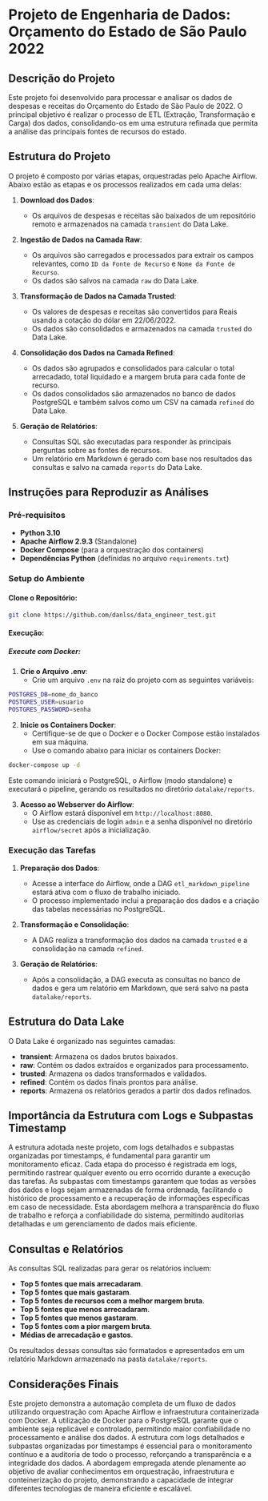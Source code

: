 # Projeto de Engenharia de Dados: Orçamento do Estado de São Paulo 2022

## Descrição do Projeto

Este projeto foi desenvolvido para processar e analisar os dados de despesas e receitas do Orçamento do Estado de São Paulo de 2022. O principal objetivo é realizar o processo de ETL (Extração, Transformação e Carga) dos dados, consolidando-os em uma estrutura refinada que permita a análise das principais fontes de recursos do estado.

## Estrutura do Projeto

O projeto é composto por várias etapas, orquestradas pelo Apache Airflow. Abaixo estão as etapas e os processos realizados em cada uma delas:

1. **Download dos Dados**: 
    - Os arquivos de despesas e receitas são baixados de um repositório remoto e armazenados na camada `transient` do Data Lake.
  
2. **Ingestão de Dados na Camada Raw**:
    - Os arquivos são carregados e processados para extrair os campos relevantes, como `ID da Fonte de Recurso` e `Nome da Fonte de Recurso`. 
    - Os dados são salvos na camada `raw` do Data Lake.

3. **Transformação de Dados na Camada Trusted**:
    - Os valores de despesas e receitas são convertidos para Reais usando a cotação do dólar em 22/06/2022.
    - Os dados são consolidados e armazenados na camada `trusted` do Data Lake.

4. **Consolidação dos Dados na Camada Refined**:
    - Os dados são agrupados e consolidados para calcular o total arrecadado, total liquidado e a margem bruta para cada fonte de recurso.
    - Os dados consolidados são armazenados no banco de dados PostgreSQL e também salvos como um CSV na camada `refined` do Data Lake.

5. **Geração de Relatórios**:
    - Consultas SQL são executadas para responder às principais perguntas sobre as fontes de recursos.
    - Um relatório em Markdown é gerado com base nos resultados das consultas e salvo na camada `reports` do Data Lake.

## Instruções para Reproduzir as Análises

### Pré-requisitos

- **Python 3.10**
- **Apache Airflow 2.9.3** (Standalone)
- **Docker Compose** (para a orquestração dos containers)
- **Dependências Python** (definidas no arquivo `requirements.txt`)

### Setup do Ambiente

#### Clone o Repositório:

```bash
git clone https://github.com/danlss/data_engineer_test.git
```

#### Execução:

##### Execute com Docker:

1. **Crie o Arquivo .env**:
   - Crie um arquivo `.env` na raiz do projeto com as seguintes variáveis:

```bash
POSTGRES_DB=nome_do_banco
POSTGRES_USER=usuario
POSTGRES_PASSWORD=senha
```

2. **Inicie os Containers Docker**:
   - Certifique-se de que o Docker e o Docker Compose estão instalados em sua máquina.
   - Use o comando abaixo para iniciar os containers Docker:

```bash
docker-compose up -d
```

Este comando iniciará o PostgreSQL, o Airflow (modo standalone) e executará o pipeline, gerando os resultados no diretório `datalake/reports`.

3. **Acesso ao Webserver do Airflow**:
   - O Airflow estará disponível em `http://localhost:8080`.
   - Use as credenciais de login `admin` e a senha disponível no diretório `airflow/secret` após a inicialização.

### Execução das Tarefas

1. **Preparação dos Dados**:
   - Acesse a interface do Airflow, onde a DAG `etl_markdown_pipeline` estará ativa com o fluxo de trabalho iniciado.
   - O processo implementado inclui a preparação dos dados e a criação das tabelas necessárias no PostgreSQL.

2. **Transformação e Consolidação**:
   - A DAG realiza a transformação dos dados na camada `trusted` e a consolidação na camada `refined`.

3. **Geração de Relatórios**:
   - Após a consolidação, a DAG executa as consultas no banco de dados e gera um relatório em Markdown, que será salvo na pasta `datalake/reports`.

## Estrutura do Data Lake

O Data Lake é organizado nas seguintes camadas:

- **transient**: Armazena os dados brutos baixados.
- **raw**: Contém os dados extraídos e organizados para processamento.
- **trusted**: Armazena os dados transformados e validados.
- **refined**: Contém os dados finais prontos para análise.
- **reports**: Armazena os relatórios gerados a partir dos dados refinados.

## Importância da Estrutura com Logs e Subpastas Timestamp

A estrutura adotada neste projeto, com logs detalhados e subpastas organizadas por timestamps, é fundamental para garantir um monitoramento eficaz. Cada etapa do processo é registrada em logs, permitindo rastrear qualquer evento ou erro ocorrido durante a execução das tarefas. As subpastas com timestamps garantem que todas as versões dos dados e logs sejam armazenadas de forma ordenada, facilitando o histórico de processamento e a recuperação de informações específicas em caso de necessidade. Esta abordagem melhora a transparência do fluxo de trabalho e reforça a confiabilidade do sistema, permitindo auditorias detalhadas e um gerenciamento de dados mais eficiente.

## Consultas e Relatórios

As consultas SQL realizadas para gerar os relatórios incluem:

- **Top 5 fontes que mais arrecadaram**.
- **Top 5 fontes que mais gastaram**.
- **Top 5 fontes de recursos com a melhor margem bruta**.
- **Top 5 fontes que menos arrecadaram**.
- **Top 5 fontes que menos gastaram**.
- **Top 5 fontes com a pior margem bruta**.
- **Médias de arrecadação e gastos**.

Os resultados dessas consultas são formatados e apresentados em um relatório Markdown armazenado na pasta `datalake/reports`.

## Considerações Finais

Este projeto demonstra a automação completa de um fluxo de dados utilizando orquestração com Apache Airflow e infraestrutura containerizada com Docker. A utilização de Docker para o PostgreSQL garante que o ambiente seja replicável e controlado, permitindo maior confiabilidade no processamento e análise dos dados. A estrutura com logs detalhados e subpastas organizadas por timestamps é essencial para o monitoramento contínuo e a auditoria de todo o processo, reforçando a transparência e a integridade dos dados. A abordagem empregada atende plenamente ao objetivo de avaliar conhecimentos em orquestração, infraestrutura e conteinerização do projeto, demonstrando a capacidade de integrar diferentes tecnologias de maneira eficiente e escalável.
